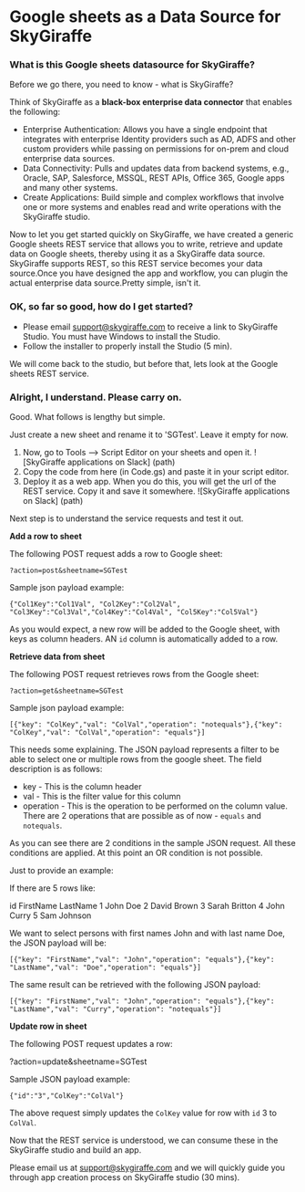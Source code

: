 # Google sheets as a Data Source for SkyGiraffe

### What is this Google sheets datasource for SkyGiraffe?

Before we go there, you need to know -  what is SkyGiraffe?

Think of SkyGiraffe as a **black-box enterprise data connector** that enables the following:

* Enterprise Authentication: Allows you have a single endpoint that integrates with enterprise Identity providers such as AD, ADFS and other custom providers while passing on permissions for on-prem and cloud enterprise data sources. 
* Data Connectivity: Pulls and updates data from backend systems, e.g., Oracle, SAP, Salesforce, MSSQL, REST APIs, Office 365, Google apps and many other systems. 
* Create Applications: Build simple and complex workflows that involve one or more systems and enables read and write operations with the SkyGiraffe studio. 

Now to let you get started quickly on SkyGiraffe, we have created a generic Google sheets REST service that allows you to write, retrieve and update data on Google sheets, thereby using it as a SkyGiraffe data source.
SkyGiraffe supports REST, so this REST service becomes your data source.Once you have designed the app and workflow, you can plugin the actual enterprise data source.Pretty simple, isn't it.

### OK, so far so good, how do I get started?

* Please email support@skygiraffe.com to receive a link to SkyGiraffe Studio. You must have Windows to install the Studio. 
* Follow the installer to properly install the Studio (5 min).

We will come back to the studio, but before that, lets look at the Google sheets REST service.

### Alright, I understand. Please carry on.

Good. What follows is lengthy but simple.

Just create a new sheet and rename it to 'SGTest'. Leave it empty for now.

1. Now, go to Tools --> Script Editor on your sheets and open it.
![SkyGiraffe applications on Slack] (path)
2. Copy the code from here (in Code.gs) and paste it in your script editor.
3. Deploy it as a web app. When you do this, you will get the url of the REST service. Copy it and save it somewhere.
![SkyGiraffe applications on Slack] (path)

Next step is to understand the service requests and test it out.

**Add a row to sheet**

The following POST request adds a row to Google sheet:

`?action=post&sheetname=SGTest`

Sample json payload example:

`{"Col1Key":"Col1Val", "Col2Key":"Col2Val", "Col3Key":"Col3Val","Col4Key":"Col4Val", "Col5Key":"Col5Val"}`

As you would expect, a new row will be added to the Google sheet, with keys as column headers. AN `id` column is automatically added to a row.

**Retrieve data from sheet**

The following POST request retrieves rows from the Google sheet:

`?action=get&sheetname=SGTest`

Sample json payload example:

`[{"key": "ColKey","val": "ColVal","operation": "notequals"},{"key": "ColKey","val": "ColVal","operation": "equals"}]`

This needs some explaining. The JSON payload represents a filter to be able to select one or multiple rows from the google sheet. The field description is as follows:
* key - This is the column header
* val - This is the filter value for this column
* operation - This is the operation to be performed on the column value. There are 2 operations that are possible as of now - `equals` and `notequals`.

As you can see there are 2 conditions in the sample JSON request. All these conditions are applied. At this point an OR condition is not possible.

Just to provide an example:

If there are 5 rows like:

id	FirstName	LastName
1	John		Doe
2	David		Brown
3	Sarah		Britton
4	John		Curry
5	Sam		Johnson

We want to select persons with first names John and with last name Doe, the JSON payload will be:

`[{"key": "FirstName","val": "John","operation": "equals"},{"key": "LastName","val": "Doe","operation": "equals"}]`

The same result can be retrieved with the following JSON payload:

`[{"key": "FirstName","val": "John","operation": "equals"},{"key": "LastName","val": "Curry","operation": "notequals"}]`

**Update row in sheet**

The following POST request updates a row:

?action=update&sheetname=SGTest

Sample JSON payload example:

`{"id":"3","ColKey":"ColVal"}`

The above request simply updates the `ColKey` value for row with `id` 3 to `ColVal`.

Now that the REST service is understood, we can consume these in the SkyGiraffe studio and build an app.

Please email us at support@skygiraffe.com and we will quickly guide you through app creation process on SkyGiraffe studio (30 mins).
